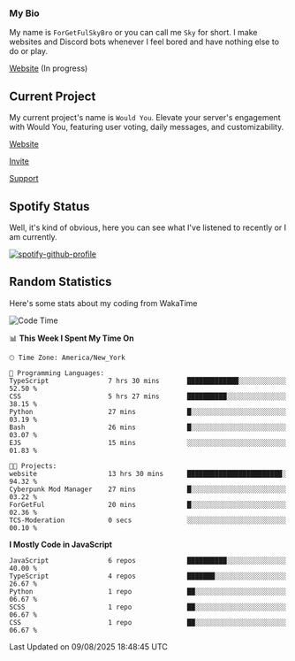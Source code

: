 ### My Bio 

My name is `ForGetFulSkyBro` or you can call me `Sky` for short. I make websites and Discord bots whenever I feel bored and have nothing else to do or play.

[Website](https://forgetful.vercel.app) (In progress)

## Current Project

My current project's name is `Would You`. Elevate your server's engagement with Would You, featuring user voting, daily messages, and customizability.

[Website](https://wouldyoubot.gg)

[Invite](https://wouldyoubot.gg/invite)

[Support](https://wouldyoubot.gg/discord)

## Spotify Status

Well, it's kind of obvious, here you can see what I've listened to recently or I am currently.

[![spotify-github-profile](https://spotify-github-profile.kittinanx.com/api/view?uid=8fw8wluifdebs12yo4k3j0h6c&cover_image=true&theme=novatorem&show_offline=false&background_color=121212&interchange=false&bar_color=53b14f&bar_color_cover=false)](https://github.com/kittinan/spotify-github-profile)


## Random Statistics

Here's some stats about my coding from WakaTime

<!--START_SECTION:waka-->
![Code Time](http://img.shields.io/badge/Code%20Time-1%2C518%20hrs%2040%20mins-blue)

📊 **This Week I Spent My Time On** 

```text
🕑︎ Time Zone: America/New_York

💬 Programming Languages: 
TypeScript               7 hrs 30 mins       █████████████░░░░░░░░░░░░   52.50 % 
CSS                      5 hrs 27 mins       ██████████░░░░░░░░░░░░░░░   38.15 % 
Python                   27 mins             █░░░░░░░░░░░░░░░░░░░░░░░░   03.19 % 
Bash                     26 mins             █░░░░░░░░░░░░░░░░░░░░░░░░   03.07 % 
EJS                      15 mins             ░░░░░░░░░░░░░░░░░░░░░░░░░   01.83 % 

🐱‍💻 Projects: 
website                  13 hrs 30 mins      ████████████████████████░   94.32 % 
Cyberpunk Mod Manager    27 mins             █░░░░░░░░░░░░░░░░░░░░░░░░   03.22 % 
ForGetFul                20 mins             █░░░░░░░░░░░░░░░░░░░░░░░░   02.36 % 
TCS-Moderation           0 secs              ░░░░░░░░░░░░░░░░░░░░░░░░░   00.10 % 
```

**I Mostly Code in JavaScript** 

```text
JavaScript               6 repos             ██████████░░░░░░░░░░░░░░░   40.00 % 
TypeScript               4 repos             ███████░░░░░░░░░░░░░░░░░░   26.67 % 
Python                   1 repo              ██░░░░░░░░░░░░░░░░░░░░░░░   06.67 % 
SCSS                     1 repo              ██░░░░░░░░░░░░░░░░░░░░░░░   06.67 % 
CSS                      1 repo              ██░░░░░░░░░░░░░░░░░░░░░░░   06.67 % 
```




 Last Updated on 09/08/2025 18:48:45 UTC
<!--END_SECTION:waka-->
